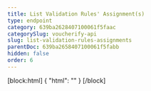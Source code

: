 ```yaml
---
title: List Validation Rules' Assignment(s)
type: endpoint
category: 639ba2628407100061f5faac
categorySlug: voucherify-api
slug: list-validation-rules-assignments
parentDoc: 639ba2658407100061f5fabb
hidden: false
order: 6
---
```

[block:html]
{
  "html": "<style>\n[title=\"Toggle library\"] { \n  display: none; }\n.LanguagePicker-divider { \n  display: none; }\n.Playground-section3VTXuaYZivJK > .APISectionHeader3LN_-QIR0m7x {\n  display: none; }\n.LanguagePicker-languages1qVVo_v6AlP9 {\n  display: none; }\n</style>"
}
[/block]

